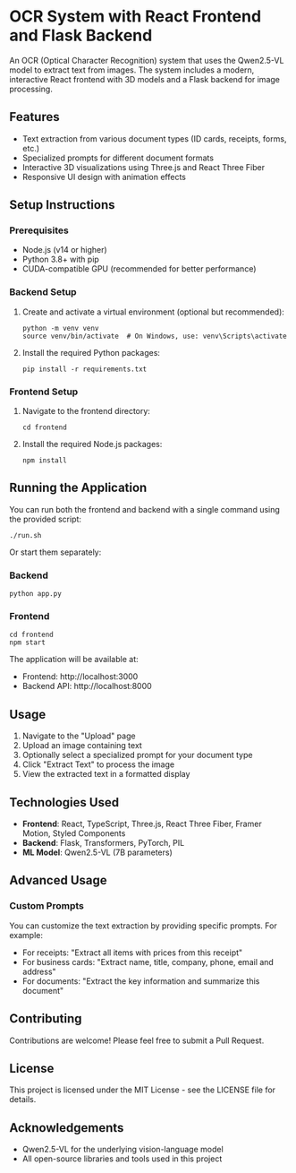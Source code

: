 # OCR System with React Frontend and Flask Backend

An OCR (Optical Character Recognition) system that uses the Qwen2.5-VL model to extract text from images. The system includes a modern, interactive React frontend with 3D models and a Flask backend for image processing.

## Features

- Text extraction from various document types (ID cards, receipts, forms, etc.)
- Specialized prompts for different document formats
- Interactive 3D visualizations using Three.js and React Three Fiber
- Responsive UI design with animation effects

## Setup Instructions

### Prerequisites

- Node.js (v14 or higher)
- Python 3.8+ with pip
- CUDA-compatible GPU (recommended for better performance)

### Backend Setup

1. Create and activate a virtual environment (optional but recommended):
   ```
   python -m venv venv
   source venv/bin/activate  # On Windows, use: venv\Scripts\activate
   ```

2. Install the required Python packages:
   ```
   pip install -r requirements.txt
   ```

### Frontend Setup

1. Navigate to the frontend directory:
   ```
   cd frontend
   ```

2. Install the required Node.js packages:
   ```
   npm install
   ```

## Running the Application

You can run both the frontend and backend with a single command using the provided script:

```
./run.sh
```

Or start them separately:

### Backend
```
python app.py
```

### Frontend
```
cd frontend
npm start
```

The application will be available at:
- Frontend: http://localhost:3000
- Backend API: http://localhost:8000

## Usage

1. Navigate to the "Upload" page
2. Upload an image containing text
3. Optionally select a specialized prompt for your document type
4. Click "Extract Text" to process the image
5. View the extracted text in a formatted display

## Technologies Used

- **Frontend**: React, TypeScript, Three.js, React Three Fiber, Framer Motion, Styled Components
- **Backend**: Flask, Transformers, PyTorch, PIL
- **ML Model**: Qwen2.5-VL (7B parameters)

## Advanced Usage

### Custom Prompts

You can customize the text extraction by providing specific prompts. For example:

- For receipts: "Extract all items with prices from this receipt"
- For business cards: "Extract name, title, company, phone, email and address"
- For documents: "Extract the key information and summarize this document"

## Contributing

Contributions are welcome! Please feel free to submit a Pull Request.

## License

This project is licensed under the MIT License - see the LICENSE file for details.

## Acknowledgements

- Qwen2.5-VL for the underlying vision-language model
- All open-source libraries and tools used in this project 